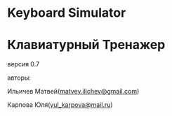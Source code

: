 # Keyboard Simulator
# Клавиатурный Тренажер
версия 0.7

авторы:

Ильичев Матвей(matvey.ilichev@gmail.com)

Карпова Юля(yul_karpova@mail.ru)
